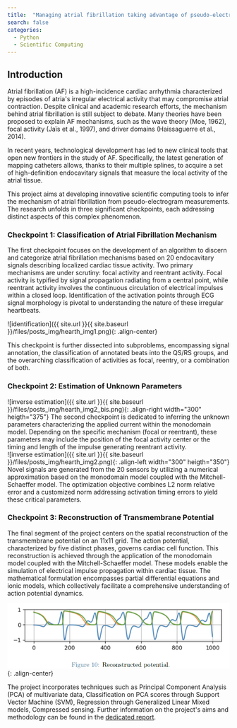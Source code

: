 ```yaml
---
title:  "Managing atrial fibrillation taking advantage of pseudo-electrogram measurements"
search: false
categories:
  - Python
  - Scientific Computing
---
```

## Introduction
Atrial fibrillation (AF) is a high-incidence cardiac arrhythmia characterized by episodes of atria's irregular electrical activity that may compromise atrial contraction. Despite clinical and academic research efforts, the mechanism behind atrial fibrillation is still subject to debate. Many theories have been proposed to explain AF mechanisms, such as the wave theory (Moe, 1962), focal activity (Jaïs et al., 1997), and driver domains (Haissaguerre et al., 2014).

In recent years, technological development has led to new clinical tools that open new frontiers in the study of AF. Specifically, the latest generation of mapping catheters allows, thanks to their multiple splines, to acquire a set of high-definition endocavitary signals that measure the local activity of the atrial tissue.

This project aims at developing innovative scientific computing tools to infer the mechanism of atrial fibrillation from pseudo-electrogram measurements. The research unfolds in three significant checkpoints, each addressing distinct aspects of this complex phenomenon.

### Checkpoint 1: Classification of Atrial Fibrillation Mechanism

The first checkpoint focuses on the development of an algorithm to discern and categorize atrial fibrillation mechanisms based on 20 endocavitary signals describing localized cardiac tissue activity. Two primary mechanisms are under scrutiny: focal activity and reentrant activity. Focal activity is typified by signal propagation radiating from a central point, while reentrant activity involves the continuous circulation of electrical impulses within a closed loop. Identification of the activation points through ECG signal morphology is pivotal to understanding the nature of these irregular heartbeats.
  
![identification]({{ site.url }}{{ site.baseurl }}/files/posts_img/hearth_img1.png){: .align-center}  

This checkpoint is further dissected into subproblems, encompassing signal annotation, the classification of annotated beats into the QS/RS groups, and the overarching classification of activities as focal, reentry, or a combination of both.

### Checkpoint 2: Estimation of Unknown Parameters

![inverse estimation]({{ site.url }}{{ site.baseurl }}/files/posts_img/hearth_img2_bis.png){: .align-right width="300" heigth="375"}
The second checkpoint is dedicated to inferring the unknown parameters characterizing the applied current within the monodomain model. Depending on the specific mechanism (focal or reentrant), these parameters may include the position of the focal activity center or the timing and length of the impulse generating reentrant activity.  
![inverse estimation]({{ site.url }}{{ site.baseurl }}/files/posts_img/hearth_img2.png){: .align-left width="300" heigth="350"}
Novel signals are generated from the 20 sensors by utilizing a numerical approximation based on the monodomain model coupled with the Mitchell-Schaeffer model. The optimization objective combines L2 norm relative error and a customized norm addressing activation timing errors to yield these critical parameters.

### Checkpoint 3: Reconstruction of Transmembrane Potential

The final segment of the project centers on the spatial reconstruction of the transmembrane potential on an 11x11 grid. The action potential, characterized by five distinct phases, governs cardiac cell function. This reconstruction is achieved through the application of the monodomain model coupled with the Mitchell-Schaeffer model. These models enable the simulation of electrical impulse propagation within cardiac tissue. The mathematical formulation encompasses partial differential equations and ionic models, which collectively facilitate a comprehensive understanding of action potential dynamics.  
  
![potential reconstruction](/files/posts_img/hearth_img3.png){: .align-center}  

The project incorporates techniques such as Principal Component Analysis (PCA) of multivariate data, Classification on PCA scores through Support Vector Machine (SVM), Regression through Generalized Linear Mixed models, Compressed sensing.  Further information on the project's aims and methodology can be found in the [dedicated report](/files/posts_pdf/hearth_pdf.pdf).





